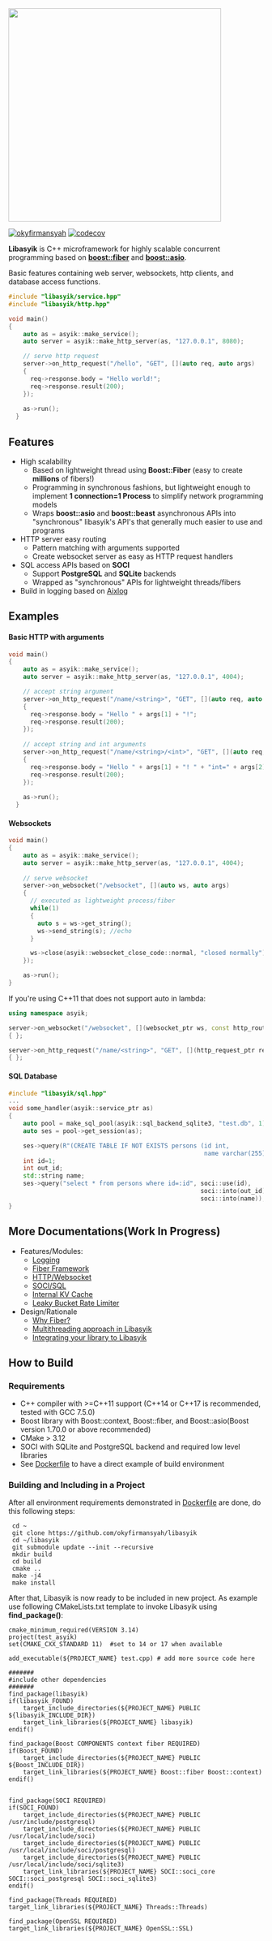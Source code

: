 <img src="docs/libasyik.png" width=420>

[![okyfirmansyah](https://circleci.com/gh/okyfirmansyah/libasyik.svg?style=shield)](<LINK>) [![codecov](https://codecov.io/gh/okyfirmansyah/libasyik/branch/master/graph/badge.svg)](https://codecov.io/gh/okyfirmansyah/libasyik)

**Libasyik** is C++ microframework for highly scalable concurrent programming based on [**boost::fiber**](https://www.boost.org/doc/libs/1_73_0/libs/fiber/doc/html/index.html) and [**boost::asio**](https://www.boost.org/doc/libs/1_73_0/doc/html/boost_asio.html). 

Basic features containing web server, websockets, http clients, and database access functions.

```c++
#include "libasyik/service.hpp"
#include "libasyik/http.hpp"

void main()
{
    auto as = asyik::make_service();
    auto server = asyik::make_http_server(as, "127.0.0.1", 8080);

    // serve http request
    server->on_http_request("/hello", "GET", [](auto req, auto args)
    {
      req->response.body = "Hello world!";
      req->response.result(200);
    });
    
    as->run();
  }
```

## Features

 - High scalability
   - Based on lightweight thread using **Boost::Fiber** (easy to create **millions** of fibers!)
   - Programming in synchronous fashions, but lightweight enough to implement **1 connection=1 Process** to simplify network programming models
   - Wraps **boost::asio** and **boost::beast** asynchronous APIs into "synchronous" libasyik's API's that generally much easier to use and programs
 - HTTP server easy routing
   - Pattern matching with arguments supported
   - Create websocket server as easy as HTTP request handlers
 - SQL access APIs based on **SOCI**
   - Support **PostgreSQL** and **SQLite** backends
   - Wrapped as "synchronous" APIs for lightweight threads/fibers
 - Build in logging based on [Aixlog](https://github.com/badaix/aixlog)
   
## Examples

#### Basic HTTP with arguments
```c++
void main()
{
    auto as = asyik::make_service();
    auto server = asyik::make_http_server(as, "127.0.0.1", 4004);

    // accept string argument
    server->on_http_request("/name/<string>", "GET", [](auto req, auto args)
    {
      req->response.body = "Hello " + args[1] + "!";
      req->response.result(200);
    });
    
    // accept string and int arguments
    server->on_http_request("/name/<string>/<int>", "GET", [](auto req, auto args)
    {
      req->response.body = "Hello " + args[1] + "! " + "int=" + args[2];
      req->response.result(200);
    });
    
    as->run();
  }
```


#### Websockets
```c++
void main()
{
    auto as = asyik::make_service();
    auto server = asyik::make_http_server(as, "127.0.0.1", 4004);
    
    // serve websocket
    server->on_websocket("/websocket", [](auto ws, auto args) 
    { 
      // executed as lightweight process/fiber
      while(1)
      {
        auto s = ws->get_string(); 
        ws->send_string(s); //echo
      }

      ws->close(asyik::websocket_close_code::normal, "closed normally");
    });

    as->run();
}
```

If you're using C++11 that does not support auto in lambda:
```c++
using namespace asyik;

server->on_websocket("/websocket", [](websocket_ptr ws, const http_route_args& args) 
{ };

server->on_http_request("/name/<string>", "GET", [](http_request_ptr req, const http_route_args& args)
{ };
```

#### SQL Database
```c++
#include "libasyik/sql.hpp"
...
void some_handler(asyik::service_ptr as)
{
    auto pool = make_sql_pool(asyik::sql_backend_sqlite3, "test.db", 1);
    auto ses = pool->get_session(as);

    ses->query(R"(CREATE TABLE IF NOT EXISTS persons (id int,
                                                      name varchar(255));)");
    int id=1;
    int out_id;
    std::string name;
    ses->query("select * from persons where id=:id", soci::use(id), 
                                                     soci::into(out_id),
                                                     soci::into(name));
}
```

## More Documentations(Work In Progress)
 - Features/Modules:
   - [Logging](docs/logging.md)
   - [Fiber Framework](docs/service.md)
   - [HTTP/Websocket](docs/http.md)
   - [SOCI/SQL](docs/sql.md)
   - [Internal KV Cache](docs/cache.md)
   - [Leaky Bucket Rate Limiter](docs/rate_limit.md)
 - Design/Rationale
   - [Why Fiber?](docs/why.md)
   - [Multithreading approach in Libasyik ](docs/designs.md)
   - [Integrating your library to Libasyik](docs/integration.md)
 
 
## How to Build

### Requirements

 - C++ compiler with >=C++11 support (C++14 or C++17 is recommended, tested with GCC 7.5.0)
 - Boost library with Boost::context, Boost::fiber, and Boost::asio(Boost version 1.70.0 or above recommended)
 - CMake > 3.12
 - SOCI with SQLite and PostgreSQL backend and required low level libraries
 - See [Dockerfile](Dockerfile) to have a direct example of build environment

### Building and Including in a Project

After all environment requirements demonstrated in [Dockerfile](Dockerfile) are done, do this following steps:

```
 cd ~
 git clone https://github.com/okyfirmansyah/libasyik
 cd ~/libasyik
 git submodule update --init --recursive
 mkdir build
 cd build
 cmake ..
 make -j4
 make install
```
After that, Libasyik is now ready to be included in new project.
As example use following CMakeLists.txt template to invoke Libasyik using **find_package()**:
```
cmake_minimum_required(VERSION 3.14)
project(test_asyik)
set(CMAKE_CXX_STANDARD 11)  #set to 14 or 17 when available

add_executable(${PROJECT_NAME} test.cpp) # add more source code here

#######
#include other dependencies
#######
find_package(libasyik)
if(libasyik_FOUND)
    target_include_directories(${PROJECT_NAME} PUBLIC ${libasyik_INCLUDE_DIR})
    target_link_libraries(${PROJECT_NAME} libasyik)
endif()

find_package(Boost COMPONENTS context fiber REQUIRED)
if(Boost_FOUND)
    target_include_directories(${PROJECT_NAME} PUBLIC ${Boost_INCLUDE_DIR})
    target_link_libraries(${PROJECT_NAME} Boost::fiber Boost::context)
endif()


find_package(SOCI REQUIRED)
if(SOCI_FOUND)
    target_include_directories(${PROJECT_NAME} PUBLIC /usr/include/postgresql)
    target_include_directories(${PROJECT_NAME} PUBLIC /usr/local/include/soci)
    target_include_directories(${PROJECT_NAME} PUBLIC /usr/local/include/soci/postgresql)
    target_include_directories(${PROJECT_NAME} PUBLIC /usr/local/include/soci/sqlite3)
    target_link_libraries(${PROJECT_NAME} SOCI::soci_core SOCI::soci_postgresql SOCI::soci_sqlite3)
endif()

find_package(Threads REQUIRED)
target_link_libraries(${PROJECT_NAME} Threads::Threads)

find_package(OpenSSL REQUIRED)
target_link_libraries(${PROJECT_NAME} OpenSSL::SSL)
```
